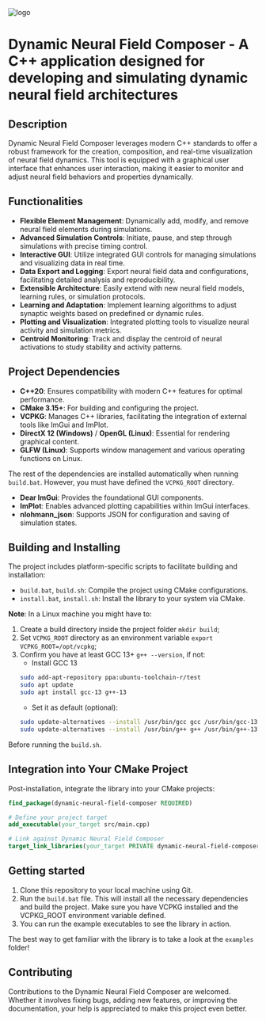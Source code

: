 <img src="./dynamic-neural-field-composer/resources/images/logo.png" alt="logo" >

Dynamic Neural Field Composer - A C++ application designed for developing and simulating dynamic neural field architectures
===============================================

## Description

Dynamic Neural Field Composer leverages modern C++ standards to offer a robust framework for the creation, composition, and real-time visualization of neural field dynamics. This tool is equipped with a graphical user interface that enhances user interaction, making it easier to monitor and adjust neural field behaviors and properties dynamically.

## Functionalities

- **Flexible Element Management**: Dynamically add, modify, and remove neural field elements during simulations.
- **Advanced Simulation Controls**: Initiate, pause, and step through simulations with precise timing control.
- **Interactive GUI**: Utilize integrated GUI controls for managing simulations and visualizing data in real time.
- **Data Export and Logging**: Export neural field data and configurations, facilitating detailed analysis and reproducibility.
- **Extensible Architecture**: Easily extend with new neural field models, learning rules, or simulation protocols.
- **Learning and Adaptation**: Implement learning algorithms to adjust synaptic weights based on predefined or dynamic rules.
- **Plotting and Visualization**: Integrated plotting tools to visualize neural activity and simulation metrics.
- **Centroid Monitoring**: Track and display the centroid of neural activations to study stability and activity patterns.

## Project Dependencies

- **C++20**: Ensures compatibility with modern C++ features for optimal performance.
- **CMake 3.15+**: For building and configuring the project.
- **VCPKG**: Manages C++ libraries, facilitating the integration of external tools like ImGui and ImPlot.
- **DirectX 12 (Windows)** / **OpenGL (Linux)**: Essential for rendering graphical content.
- **GLFW (Linux)**: Supports window management and various operating functions on Linux.

The rest of the dependencies are installed automatically when running `build.bat`.  However, you must have defined the `VCPKG_ROOT` directory.

- **Dear ImGui**: Provides the foundational GUI components.
- **ImPlot**: Enables advanced plotting capabilities within ImGui interfaces.
- **nlohmann_json**: Supports JSON for configuration and saving of simulation states.

## Building and Installing

The project includes platform-specific scripts to facilitate building and installation:
- `build.bat`, `build.sh`: Compile the project using CMake configurations.
- `install.bat`, `install.sh`: Install the library to your system via CMake.

**Note**:
In a Linux machine you might have to:
1. Create a build directory inside the project folder ```mkdir build```;
2. Set ```VCPKG_ROOT``` directory as an environment variable ```export VCPKG_ROOT=/opt/vcpkg```;
3. Confirm you have at least GCC 13+ ```g++ --version```, if not:
    -   Install GCC 13
    ```bash
    sudo add-apt-repository ppa:ubuntu-toolchain-r/test
    sudo apt update
    sudo apt install gcc-13 g++-13
    ```
    - Set it as default (optional):
    ```bash
    sudo update-alternatives --install /usr/bin/gcc gcc /usr/bin/gcc-13 100
    sudo update-alternatives --install /usr/bin/g++ g++ /usr/bin/g++-13 100
    ```
Before running the ```build.sh```.

## Integration into Your CMake Project

Post-installation, integrate the library into your CMake projects:

```cmake
find_package(dynamic-neural-field-composer REQUIRED)

# Define your project target
add_executable(your_target src/main.cpp)

# Link against Dynamic Neural Field Composer
target_link_libraries(your_target PRIVATE dynamic-neural-field-composer)
```

## Getting started

1. Clone this repository to your local machine using Git.
2. Run the ```build.bat``` file. This will install all the necessary dependencies and build the project. Make sure you have VCPKG installed and the VCPKG_ROOT environment variable defined.
3. You can run the example executables to see the library in action.

The best way to get familiar with the library is to take a look at the ```examples``` folder!

## Contributing

Contributions to the Dynamic Neural Field Composer are welcomed. Whether it involves fixing bugs, adding new features, or improving the documentation, your help is appreciated to make this project even better.
